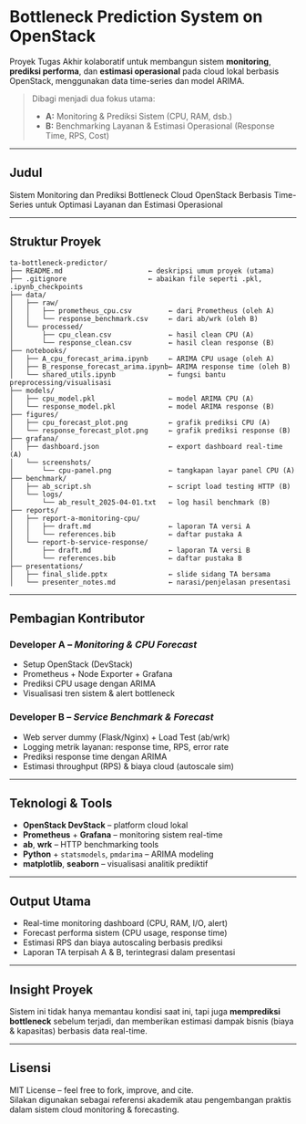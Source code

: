 # Bottleneck Prediction System on OpenStack

Proyek Tugas Akhir kolaboratif untuk membangun sistem **monitoring**, **prediksi performa**, dan **estimasi operasional** pada cloud lokal berbasis OpenStack, menggunakan data time-series dan model ARIMA.

> Dibagi menjadi dua fokus utama:
> - **A:** Monitoring & Prediksi Sistem (CPU, RAM, dsb.)
> - **B:** Benchmarking Layanan & Estimasi Operasional (Response Time, RPS, Cost)

---

## Judul
Sistem Monitoring dan Prediksi Bottleneck Cloud OpenStack Berbasis Time-Series untuk Optimasi Layanan dan Estimasi Operasional

---

## Struktur Proyek

```
ta-bottleneck-predictor/
├── README.md                     ← deskripsi umum proyek (utama)
├── .gitignore                    ← abaikan file seperti .pkl, .ipynb_checkpoints
├── data/
│   ├── raw/
│   │   ├── prometheus_cpu.csv         ← dari Prometheus (oleh A)
│   │   └── response_benchmark.csv     ← dari ab/wrk (oleh B)
│   └── processed/
│       ├── cpu_clean.csv              ← hasil clean CPU (A)
│       └── response_clean.csv         ← hasil clean response (B)
├── notebooks/
│   ├── A_cpu_forecast_arima.ipynb     ← ARIMA CPU usage (oleh A)
│   ├── B_response_forecast_arima.ipynb← ARIMA response time (oleh B)
│   └── shared_utils.ipynb             ← fungsi bantu preprocessing/visualisasi
├── models/
│   ├── cpu_model.pkl                  ← model ARIMA CPU (A)
│   └── response_model.pkl             ← model ARIMA response (B)
├── figures/
│   ├── cpu_forecast_plot.png          ← grafik prediksi CPU (A)
│   └── response_forecast_plot.png     ← grafik prediksi response (B)
├── grafana/
│   ├── dashboard.json                 ← export dashboard real-time (A)
│   └── screenshots/
│       └── cpu-panel.png              ← tangkapan layar panel CPU (A)
├── benchmark/
│   ├── ab_script.sh                   ← script load testing HTTP (B)
│   └── logs/
│       └── ab_result_2025-04-01.txt   ← log hasil benchmark (B)
├── reports/
│   ├── report-a-monitoring-cpu/
│   │   ├── draft.md                   ← laporan TA versi A
│   │   └── references.bib             ← daftar pustaka A
│   └── report-b-service-response/
│       ├── draft.md                   ← laporan TA versi B
│       └── references.bib             ← daftar pustaka B
├── presentations/
│   ├── final_slide.pptx               ← slide sidang TA bersama
│   └── presenter_notes.md             ← narasi/penjelasan presentasi
```

---

## Pembagian Kontributor

### Developer A – *Monitoring & CPU Forecast*
- Setup OpenStack (DevStack)
- Prometheus + Node Exporter + Grafana
- Prediksi CPU usage dengan ARIMA
- Visualisasi tren sistem & alert bottleneck

### Developer B – *Service Benchmark & Forecast*
- Web server dummy (Flask/Nginx) + Load Test (ab/wrk)
- Logging metrik layanan: response time, RPS, error rate
- Prediksi response time dengan ARIMA
- Estimasi throughput (RPS) & biaya cloud (autoscale sim)

---

## Teknologi & Tools

- **OpenStack DevStack** – platform cloud lokal
- **Prometheus** + **Grafana** – monitoring sistem real-time
- **ab**, **wrk** – HTTP benchmarking tools
- **Python** + `statsmodels`, `pmdarima` – ARIMA modeling
- **matplotlib**, **seaborn** – visualisasi analitik prediktif

---

## Output Utama
- Real-time monitoring dashboard (CPU, RAM, I/O, alert)
- Forecast performa sistem (CPU usage, response time)
- Estimasi RPS dan biaya autoscaling berbasis prediksi
- Laporan TA terpisah A & B, terintegrasi dalam presentasi

---

## Insight Proyek
Sistem ini tidak hanya memantau kondisi saat ini, tapi juga **memprediksi bottleneck** sebelum terjadi, dan memberikan estimasi dampak bisnis (biaya & kapasitas) berbasis data real-time.

---

## Lisensi
MIT License – feel free to fork, improve, and cite.  
Silakan digunakan sebagai referensi akademik atau pengembangan praktis dalam sistem cloud monitoring & forecasting.
